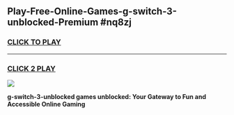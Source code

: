 
## Play-Free-Online-Games-g-switch-3-unblocked-Premium #nq8zj
<h3>
<a href="https://premium.freeplayer.one?title=g-switch-3-unblocked&ref=8M">CLICK TO PLAY</a></h3>
<hr>

<h3>
<a href="https://premium.freeplayer.one?title=g-switch-3-unblocked&ref=8M">CLICK 2 PLAY</a>
  
</h3>

<a href="https://premium.freeplayer.one?title=g-switch-3-unblocked&ref=8M"><img src="https://clearcache.store/games.png"></a>


**g-switch-3-unblocked games unblocked: Your Gateway to Fun and Accessible Online Gaming**
